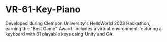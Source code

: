 # VR-61-Key-Piano
Developed during Clemson University's HelloWorld 2023 Hackathon, earning the "Best Game" Award.
Includes a virtual environment featuring a keyboard with 61 playable keys using Unity and C#. 
